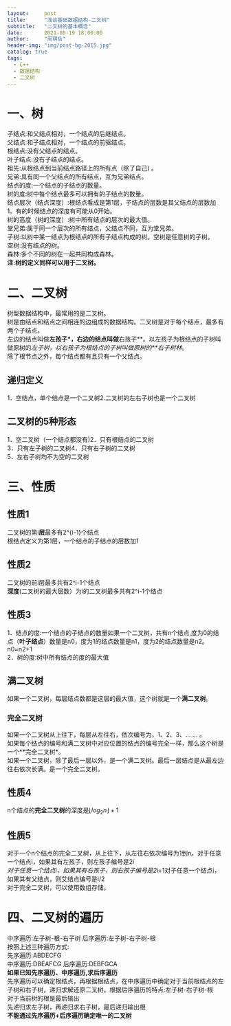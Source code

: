 ```yaml
---
layout:     post
title:      "浅谈基础数据结构-二叉树"
subtitle:   "二叉树的基本概念"
date:       2021-05-19 18:00:00
author:     "周琪岳"
header-img: "img/post-bg-2015.jpg"
catalog: true
tags: 
  - C++
  - 数据结构
  - 二叉树
---
```

# 一、树
  子结点:和父结点相对，一个结点的后继结点。  
  父结点:和子结点相对，一个结点的前驱结点。  
  根结点:没有父结点的结点。  
  叶子结点:没有子结点的结点。  
  祖先:从根结点到当前结点路径上的所有点（除了自己) 。  
  兄弟:具有同一个父结点的所有结点，互为兄弟结点。  
  结点的度:一个结点的子结点的数量。  
  树的度:树中每个结点最多可以拥有的子结点的数量。  
  结点层次（结点深度）:根结点看成是第1层，子结点的层数是其父结点的层数加1。有的时候结点的深度有可能从0开始。  
  树的高度（树的深度）:树中所有结点的层次的最大值。  
  堂兄弟:属于同一个层次的所有结点，父结点不同，互为堂兄弟。  
  子树:以树中某一结点为根结点的所有子结点构成的树。空树是任意树的子树。  
  空树:没有结点的树。  
  森林:多个不同的树在一起共同构成森林。  
  **注:树的定义同样可以用于二叉树。**  
# 二、二叉树  
  树型数据结构中，最常用的是二叉树。  
  树是由结点和结点之间相连的边组成的数据结构。二叉树是对于每个结点，最多有两个子结点。  
  左边的结点叫做**左孩子*，右边的结点叫做**右孩子**。以左孩子为根结点的子树叫做原树的*左子树，以右孩子为根结点的子树叫做原树的**右子树林*。  
  除了根节点之外，每个结点都有且只有一个父结点。  
## 递归定义  
  1．空结点，单个结点是一个二叉树2.二叉树的左右子树也是一个二叉树  
## 二叉树的5种形态  
  1．空二叉树（一个结点都没有)2．只有根结点的二叉树  
  3．只有左子树的二叉树4．只有右子树的二叉树  
  5．左右子树均不为空的二叉树  
# 三、性质  
  ## 性质1  
  二叉树的第i**层**最多有2^{i-1}个结点  
  根结点定义为第1层，一个结点的子结点的层数加1  
  ## 性质2  
  二叉树的前i层最多共有2^i-1个结点  
  **深度**(二叉树的最大层数）为i的二叉树最多共有2^i-1个结点
  ## 性质3  
  1．结点的度:一个结点的子结点的数量如果一个二叉树，共有n个结点,度为0的结点（**叶子结点**）数量是n0，度为1的结点数量是n1，度为2的结点数量是n2。n0=n2+1  
  2．树的度:树中所有结点的度的最大值  
  ## 满二叉树  
   如果一个二叉树，每层结点数都是这层的最大值，这个树就是一个**满二叉树**。  
   ### 完全二叉树  
   如果一个二叉树从上往下，每层从左往右，依次编号为，1、2、3、... ... 。  
   如果每个结点的编号和满二叉树中对应位置的结点的编号完全一样，那么这个树是一个**完全二叉树*。  
   如果一个二叉树，除了最后一层以外，是一个满二叉树。最后一层结点是从最左边往右依次长满。是一个完全二叉树。  
  ## 性质4  
   n个结点的**完全二叉树**的深度是$\lfloor{log_2n}\rfloor+1$  
  ## 性质5  
  对于一个n个结点的完全二叉树，从上往下，从左往右依次编号为1到n。对于任意一个结点i，如果其有左孩子，则左孩子编号是2*i  
  对于任意一个结点i，如果其有右孩子，则右孩子编号是2*i+1对子任意一个结点i，如果其有父结点，则艾结点编号是i/2  
  对于完全二叉树，可以使用数组存储。  
# 四、二叉树的遍历  
  中序遍历:左子树-根-右子树
  后序遍历:左子树-右子树-根  
  按照上述三种遍历方式:  
  先序遍历:ABDECFG  
  中序遍历:DBEAFCG
  后序遍历:DEBFGCA  
  **如果已知先序遍历、中序遍历,求后序遍历**  
  先序遍历可以确定根结点，再根据根结点，在中序遍历中确定对于当前根结点的左子树和右子树，递归求解还原二叉树。根据后序遍历的特点:左子树-右子树-根  
  对于当前树的根是最后输出  
  先递归求左子树，再递归求右子树，最后递归输出根  
  **不能通过先序遍历+后序遍历确定唯一的二叉树**  
